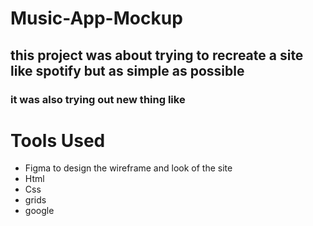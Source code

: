 # Music-App-Mockup

## this project was about trying to recreate a site like spotify but as simple as possible

### it was also trying out new thing like 

# Tools Used

* Figma to design the wireframe and look of the site
* Html
* Css
* grids
* google